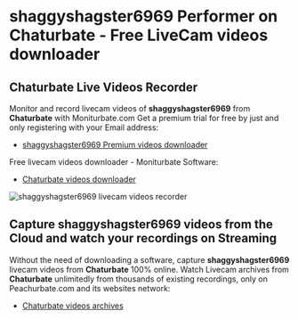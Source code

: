 # shaggyshagster6969 Performer on Chaturbate - Free LiveCam videos downloader

## Chaturbate Live Videos Recorder

Monitor and record livecam videos of **shaggyshagster6969** from **Chaturbate** with Moniturbate.com
Get a premium trial for free by just and only registering with your Email address:
* [shaggyshagster6969 Premium videos downloader](https://moniturbate.com/request-demo-licence-key.html)

Free livecam videos downloader - Moniturbate Software:
* [Chaturbate videos downloader](https://moniturbate.com/moniturbate-download-software.html)

![shaggyshagster6969 livecam videos recorder](https://peachurnet.com/templates/moniturbate-software.png)


## Capture shaggyshagster6969 videos from the Cloud and watch your recordings on Streaming

Without the need of downloading a software, capture **shaggyshagster6969** livecam videos from **Chaturbate** 100% online.
Watch Livecam archives from **Chaturbate** unlimitedly from thousands of existing recordings, only on Peachurbate.com and its websites network:
* [Chaturbate videos archives](https://peachurnet.com/)